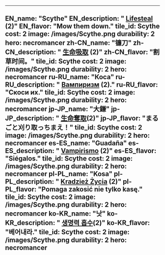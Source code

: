 ---

EN_name: "Scythe"
EN_description: " <u>Lifesteal</u> (2)"
EN_flavor: "Mow them down."
tile_id: Scythe
cost: 2
image: /images/Scythe.png
durability: 2
hero: necromancer
zh-CN_name: "镰刀"
zh-CN_description: " <u>生命吸取</u> (2)"
zh-CN_flavor: "割草时间。"
tile_id: Scythe
cost: 2
image: /images/Scythe.png
durability: 2
hero: necromancer
ru-RU_name: "Коса"
ru-RU_description: " <u>Вампиризм</u> (2)."
ru-RU_flavor: "Скоси их."
tile_id: Scythe
cost: 2
image: /images/Scythe.png
durability: 2
hero: necromancer
jp-JP_name: "大鎌"
jp-JP_description: " <u>生命奪取</u>(2)"
jp-JP_flavor: "まるごと刈り取っちまえ！"
tile_id: Scythe
cost: 2
image: /images/Scythe.png
durability: 2
hero: necromancer
es-ES_name: "Guadaña"
es-ES_description: " <u>Vampirismo</u> (2)"
es-ES_flavor: "Siégalos."
tile_id: Scythe
cost: 2
image: /images/Scythe.png
durability: 2
hero: necromancer
pl-PL_name: "Kosa"
pl-PL_description: " <u>Kradzież Życia</u> (2)"
pl-PL_flavor: "Pomaga zakosić nie tylko kasę."
tile_id: Scythe
cost: 2
image: /images/Scythe.png
durability: 2
hero: necromancer
ko-KR_name: "낫"
ko-KR_description: " <u>생명력 흡수</u>(2)"
ko-KR_flavor: "베어내라."
tile_id: Scythe
cost: 2
image: /images/Scythe.png
durability: 2
hero: necromancer
---